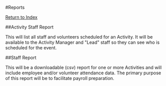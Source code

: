 #Reports

[Return to Index](/docs/use_case.md)

##Activity Staff Report

This will list all staff and volunteers scheduled for an Activity. It will be available to the Activity Manager
and "Lead" staff so they can see who is scheduled for the event.

##Staff Report

This will be a downloadable (csv) report for one or more Activities and will include employee and/or volunteer
attendance data. The primary purpose of this report will be to facilitate payroll preparation.


